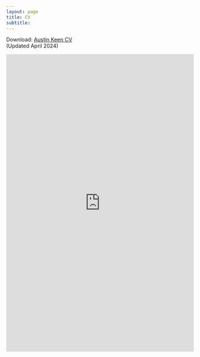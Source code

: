 ```yaml
---
layout: page
title: CV
subtitle: 
---
```


Download: [Austin Keen CV](https://sites.northwestern.edu/austinkeen/files/2024/04/Keen_CV_4.4.24-970e5c485caa5329.pdf)  
(Updated April 2024)

<iframe src="https://sites.northwestern.edu/austinkeen/files/2024/04/Keen_CV_4.4.24-970e5c485caa5329.pdf&amp;embedded=true" width="100%" height="800" frameborder="0"><span data-mce-type="bookmark" style="display: inline-block; width: 0px; overflow: hidden; line-height: 0;" class="mce_SELRES_start"></span></iframe>